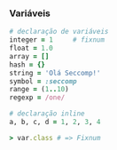 ### Variáveis

```ruby
# declaração de variáveis
integer = 1     # fixnum
float = 1.0
array = []
hash = {}
string = 'Olá Seccomp!'
symbol = :seccomp
range = (1..10)
regexp = /one/

# declaração inline
a, b, c, d = 1, 2, 3, 4
```

```ruby
> var.class # => Fixnum
```
